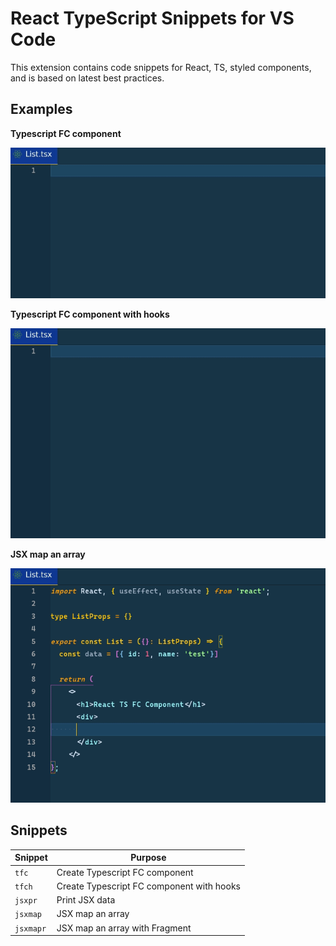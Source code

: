 # React TypeScript Snippets for VS Code

This extension contains code snippets for React, TS, styled components, and is based on latest best practices.

## Examples

**Typescript FC component**

![Use Extension](images/list.gif)

**Typescript FC component with hooks**

![Use Extension](images/listhook.gif)

**JSX map an array**

![Use Extension](images/data.gif)

## Snippets

| Snippet   | Purpose                                   |
| --------- | ----------------------------------------- |
| `tfc`     | Create Typescript FC component            |
| `tfch`    | Create Typescript FC component with hooks |
| `jsxpr`   | Print JSX data                            |
| `jsxmap`  | JSX map an array                          |
| `jsxmapr` | JSX map an array with Fragment            |
